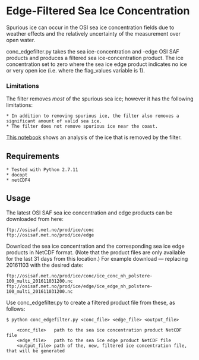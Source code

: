 
# Edge-Filtered Sea Ice Concentration

Spurious ice can occur in the OSI sea ice concentration fields due to weather effects and the relatively uncertainty of
the measurement over open water.

conc_edgefilter.py takes the sea ice-concentration and -edge OSI SAF products and produces a filtered sea
ice-concentration product. The ice concentration set to zero where the sea ice edge product indicates no ice or
very open ice (i.e. where the flag_values variable is 1).

### Limitations
The filter removes *most* of the spurious sea ice; however it has the following limitations:

    * In addition to removing spurious ice, the filter also removes a significant amount of valid sea ice.
    * The filter does not remove spurious ice near the coast.

[This notebook](docs/Masking_SIC_with_SIEdge.ipynb) shows an analysis of the ice that is removed by the filter.


## Requirements
    * Tested with Python 2.7.11
    * docopt
    * netCDF4

## Usage
The latest OSI SAF sea ice concentration and edge products can be downloaded from here:

    ftp://osisaf.met.no/prod/ice/conc
    ftp://osisaf.met.no/prod/ice/edge

Download the sea ice concentration and the corresponding sea ice edge products in NetCDF format.
(Note that the product files are only available for the last 31 days from this location.)
For example download &mdash; replacing 20161103 with the desired date:

    ftp://osisaf.met.no/prod/ice/conc/ice_conc_nh_polstere-100_multi_201611031200.nc
    ftp://osisaf.met.no/prod/ice/edge/ice_edge_nh_polstere-100_multi_201611031200.nc

Use conc_edgefilter.py to create a filtered product file from these, as follows:

    $ python conc_edgefilter.py <conc_file> <edge_file> <output_file>

        <conc_file>   path to the sea ice concentration product NetCDF file
        <edge_file>   path to the sea ice edge product NetCDF file
        <output_file> path of the, new, filtered ice concentration file, that will be generated

